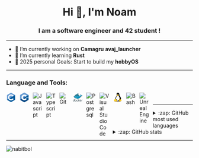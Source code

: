 <h1 align="center">Hi 👋, I'm Noam</h1>
<h3 align="center">I am a software engineer and 42 student !</h3>

---

- 🔭 I’m currently working on **Camagru** **avaj_launcher**
- 🌱 I’m currently learning **Rust**
- 🥅 2025 personal Goals: Start to build my **hobbyOS**

---

<h3 align="left">Language and Tools:</h3>

<img align="left" alt="C" width="26px" src="https://raw.githubusercontent.com/devicons/devicon/master/icons/c/c-original.svg" style="padding-right:10px;" />
<img align="left" alt="C++" width="26px" src="https://raw.githubusercontent.com/devicons/devicon/master/icons/cplusplus/cplusplus-original.svg" style="padding-right:10px;" />
<img align="left" alt="Javascript" width="26px" src="http://upload.wikimedia.org/wikipedia/commons/9/99/Unofficial_JavaScript_logo_2.svg" style="padding-right:10px;" />
<img align="left" alt="Typescript" width="26px" src="https://upload.wikimedia.org/wikipedia/commons/4/4c/Typescript_logo_2020.svg" style="padding-right:10px;" />
<img align="left" alt="Git" width="26px" src="https://cdn.jsdelivr.net/gh/devicons/devicon/icons/git/git-original.svg" style="padding-right:10px;" />
<img align="left" alt="Docker" width="26px" src="https://raw.githubusercontent.com/devicons/devicon/master/icons/docker/docker-original-wordmark.svg" style="padding-right:10px;" />
<img align="left" alt="Postgresql" width="26px" src="https://upload.wikimedia.org/wikipedia/commons/a/ad/Logo_PostgreSQL.png" style="padding-right:10px;" />
<img align="left" alt="Visual Studio Code" width="26px" src="https://cdn.jsdelivr.net/gh/devicons/devicon/icons/vscode/vscode-original.svg" style="padding-right:10px;" />
<img align="left" alt="Linux" width="26px" src="https://raw.githubusercontent.com/devicons/devicon/master/icons/linux/linux-original.svg" style="padding-right:10px;" />
<img align="left" alt="Bash" width="26px" src="https://www.vectorlogo.zone/logos/gnu_bash/gnu_bash-icon.svg" style="padding-right:10px;" />
<img align="left" alt="UnrealEngine" width="26px" src="https://raw.githubusercontent.com/kenangundogan/fontisto/036b7eca71aab1bef8e6a0518f7329f13ed62f6b/icons/svg/brand/unreal-engine.svg" style="padding-right:10px;" />

<br />

---

<details>
  <summary>:zap: GitHub most used languages</summary>
  
  [![Top Langs](https://github-readme-stats.vercel.app/api/top-langs/?username=nabitbol&theme=gruvbox&layout=compact)](https://github.com/anuraghazra/github-readme-stats)

</details>

<details>
  <summary>:zap: GitHub stats</summary>
  
 ![Anurag's GitHub stats](https://github-readme-stats.vercel.app/api?username=nabitbol&theme=gruvbox&show_icons=true)
 
</details>

---

<p align="left"> <img src="https://komarev.com/ghpvc/?username=nabitbol&label=Profile%20views&color=0e75b6&style=flat" alt="nabitbol" /> </p>
